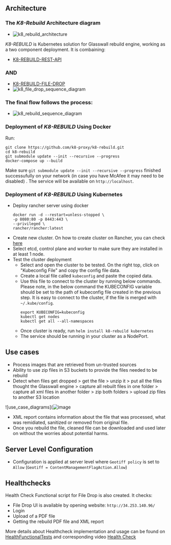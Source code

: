 ## Architecture

### The *K8-Rebuild* Architecture diagram
- ![k8_rebuild_architecture](https://user-images.githubusercontent.com/70108899/102902077-ba712280-446e-11eb-9226-1ef5efba0312.png)

*K8-REBUILD* is Kubernetes solution for Glasswall rebuild engine, working as a two component deployment.
It is combaining:
- [K8-REBUILD-REST-API](https://github.com/k8-proxy/k8-rebuild-rest-api/blob/main/README.md)

### AND

- [K8-REBUILD-FILE-DROP](https://github.com/k8-proxy/k8-rebuild-file-drop/blob/main/documentation.md)
- ![k8_file_drop_sequence_diagram](https://user-images.githubusercontent.com/70108899/102902009-9ca3bd80-446e-11eb-97e4-32ea4b84612d.png)

### The final flow follows the process:
- ![k8_rebuild_sequence_diagram](https://user-images.githubusercontent.com/70108899/102901970-8f86ce80-446e-11eb-8079-3a79afaf6071.png)

### Deployment of *K8-REBUILD* Using Docker

Run:

```shell
git clone https://github.com/k8-proxy/k8-rebuild.git
cd k8-rebuild
git submodule update --init --recursive --progress
docker-compose up --build
```
Make sure `git submodule update --init --recursive --progress` finished successufully on your network (in case you have McAfee it may need to be disabled) .
The service will be available on `http://localhost`.

### Deployment of *K8-REBUILD* Using Kubernetes
- Deploy rancher server using docker    
    ```
    docker run -d --restart=unless-stopped \
    -p 8080:80 -p 8443:443 \
    --privileged \
    rancher/rancher:latest
    ```
- Create new cluster. On how to create cluster on Rancher, you can check [here](https://rancher.com/docs/rancher/v2.x/en/quick-start-guide/deployment/quickstart-manual-setup/)
- Select etcd, control plane and worker to make sure they are installed in at least 1 node.
- Test the cluster deployment
    - Select and open the cluster to be tested. On the right top, click on "Kubeconfig File" and copy the config file data.
    - Create a local file called `kubeconfig` and paste the copied data.
    - Use this file to connect to the cluster by running below commands. Please note, in the below command the KUBECONFIG variable should be set to the path of kubeconfig file created in the previous step. It is easy to connect to the cluster, if the file is merged with `~/.kube/config`.
        ```
        export KUBECONFIG=kubeconfig
        kubectl get nodes
        kubectl get all --all-namespaces
        ```
    - Once cluster is ready, run `helm install k8-rebuild kubernetes`
    - The service should be running in your cluster as a NodePort.
    
## Use cases

- Process images that are retrieved from un-trusted sources
- Ability to use zip files in S3 buckets to provide the files needed to be rebuild
- Detect when files get dropped > get the file > unzip it > put all the files thought the Glasswall engine > capture all rebuilt files in one folder > capture all xml files in another folder > zip both folders > upload zip files to another S3 location 

![use_case_diagrams](![image](https://user-images.githubusercontent.com/64204445/102920812-62a7db00-44b1-11eb-82ae-c2d0308413fb.png)

- XML report contains information about the file that was processed, what was remidiated, sanitized or removed from original file.
- Once you rebuild the file, cleaned file can be downloaded and used later on without the worries about potential harms.

## Server Level Configuration
- Configuration is applied at server level where `Geotiff policy` is set to `Allow` (`Geotiff = ContentManagementFlagAction.Allow`)

## Healthchecks
Health Check Functional script for File Drop is also created. It checks:
- File Drop UI is available by opening website: `http://34.253.140.96/`
- Login
- Upload of a PDF file
- Getting the rebuild PDF file and XML report

More details about Healthcheck implementation and usage can be found on [HealthFunctionalTests](https://github.com/k8-proxy/vmware-scripts/tree/main/HealthFunctionalTests/filedrop) and corresponding video
[Health Check](https://www.youtube.com/watch?v=SaoC-gYxzJY)
